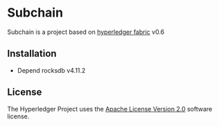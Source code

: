 # Subchain

Subchain is a project based on [hyperledger fabric](#https://github.com/hyperledger/fabric/tree/v0.6) v0.6 

## Installation
- Depend rocksdb v4.11.2

## License <a name="license"></a>
The Hyperledger Project uses the [Apache License Version 2.0](LICENSE) software
license.